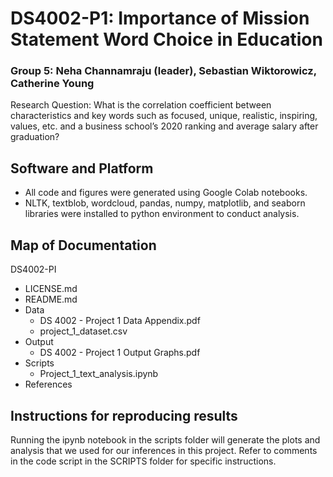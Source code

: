 # DS4002-P1: Importance of Mission Statement Word Choice in Education
### Group 5: Neha Channamraju (leader), Sebastian Wiktorowicz, Catherine Young
Research Question: What is the correlation coefficient between characteristics and key words such as focused, unique, realistic, inspiring, values, etc. and a business school’s 2020 ranking and average salary after graduation?

## Software and Platform
- All code and figures were generated using Google Colab notebooks.
- NLTK, textblob, wordcloud, pandas, numpy, matplotlib, and seaborn libraries were installed to python environment to conduct analysis.

## Map of Documentation
DS4002-PI
- LICENSE.md
- README.md
- Data
  - DS 4002 - Project 1 Data Appendix.pdf
  - project_1_dataset.csv
- Output
    - DS 4002 - Project 1 Output Graphs.pdf
- Scripts
    - Project_1_text_analysis.ipynb
- References

## Instructions for reproducing results
Running the ipynb notebook in the scripts folder will generate the plots and analysis that we used for our inferences in this project. Refer to comments in the code script in the SCRIPTS folder
for specific instructions.

